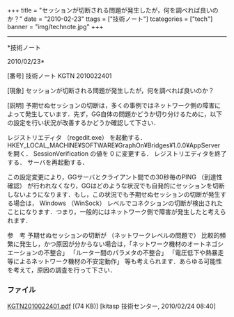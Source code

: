 ﻿+++
title = "セッションが切断される問題が発生したが，何を調べれば良いのか？"
date = "2010-02-23"
ttags = ["技術ノート"]
tcategories = ["tech"]
banner = "img/technote.jpg"
+++

-----------------------------------------------------------------------------------------------------------------------------

*技術ノート

2010/02/23*


[番号]
技術ノート KGTN 2010022401

[現象]
セッションが切断される問題が発生したが，何を調べれば良いのか？

[説明]
予期せぬセッションの切断は，多くの事例ではネットワーク側の障害によって発生しています．先ず，GG自体の問題かどうか切り分けるために，以下の設定を行い状況が改善するかどうか確認して下さい．

レジストリエディタ （regedit.exe） を起動する．
HKEY_LOCAL_MACHINE¥SOFTWARE¥GraphOn¥Bridges¥1.0.0¥AppServer を開く．
SessionVerification の値を 0 に変更する．
レジストリエディタを終了する．
サーバを再起動する．

この設定変更により，GGサーバとクライアント間での30秒毎のPING
（到達性確認）
が行われなくなり，GGはどのような状況でも自発的にセッションを切断しないようになります．もし，この状況でも予期せぬセッションの切断が発生する場合は，
Windows （WinSock）
レベルでコネクションの切断が検出されたことになります．つまり，一般的にはネットワーク側で障害が発生したと考えられます．

参　考
予期せぬセッションの切断が （ネットワークレベルの問題で）
比較的頻繁に発生し，かつ原因が分からない場合は，「ネットワーク機材のオートネゴシエーションの不整合」
「ルーター間のパラメタの不整合」
「電圧低下や熱暴走等によるネットワーク機材の不安定動作」
等も考えられます．あらゆる可能性を考えて，原因の調査を行って下さい．


### ファイル

 
 


[KGTN2010022401.pdf](http://techreport.kitasp.net/attachments/download/62/KGTN2010022401.pdf)
 [(74 KB)] [kitasp 技術センター, 2010/02/24
08:40]


 


 

